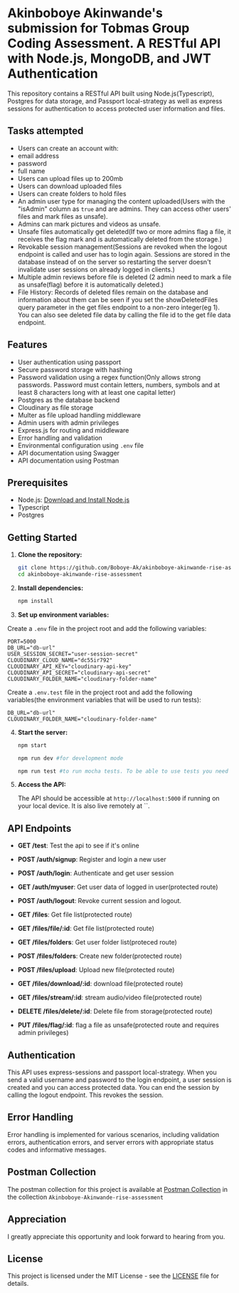 # Akinboboye Akinwande's submission for Tobmas Group Coding Assessment. A RESTful API with Node.js, MongoDB, and JWT Authentication

This repository contains a RESTful API built using Node.js(Typescript), Postgres for data storage, and Passport local-strategy as well as express sessions for authentication to access protected user information and files. 

## Tasks attempted
- Users can create an account with:
- email address
- password
- full name
- Users can upload files up to 200mb
- Users can download uploaded files
- Users can create folders to hold files
- An admin user type for managing the content uploaded(Users with the "isAdmin" column as `true` and are admins. They can access other users' files and mark files as unsafe).
- Admins can mark pictures and videos as unsafe.
- Unsafe files automatically get deleted(If two or more admins flag a file, it receives the flag mark and is automatically deleted from the storage.)
- Revokable session management(Sessions are revoked when the logout endpoint is called and user has to login again. Sessions are stored in the database instead of on the server so restarting the server doesn't invalidate user sessions on already logged in clients.)
- Multiple admin reviews before file is deleted (2 admin need to mark a file as unsafe(flag) before it is automatically deleted.)
- File History: Records of deleted files remain on the database and information about them can be seen if you set the showDeletedFiles query parameter in the get files endpoint to a non-zero integer(eg 1). You can also see deleted file data by calling the file id to the get file data endpoint.


## Features

- User authentication using passport
- Secure password storage with hashing
- Password validation using a regex function(Only allows strong passwords. Password must contain letters, numbers, symbols and at least 8 characters long with at least one capital letter)
- Postgres as the database backend
- Cloudinary as file storage
- Multer as file upload handling middleware
- Admin users with admin privileges
- Express.js for routing and middleware
- Error handling and validation
- Environmental configuration using `.env` file
- API documentation using Swagger
- API documentation using Postman

## Prerequisites

- Node.js: [Download and Install Node.js](https://nodejs.org/)
- Typescript
- Postgres

## Getting Started

1. **Clone the repository:**

   ```bash
   git clone https://github.com/Boboye-Ak/akinboboye-akinwande-rise-assessment/
   cd akinboboye-akinwande-rise-assessment
   ```

2. **Install dependencies:**

   ```bash
   npm install
   ```

3. **Set up environment variables:**

Create a `.env` file in the project root and add the following variables:

```plaintext
PORT=5000
DB_URL="db-url"
USER_SESSION_SECRET="user-session-secret"
CLOUDINARY_CLOUD_NAME="dc55ir792"
CLOUDINARY_API_KEY="cloudinary-api-key"
CLOUDINARY_API_SECRET="cloudinary-api-secret"
CLOUDINARY_FOLDER_NAME="cloudinary-folder-name"
 ```
Create a `.env.test` file in the project root and add the following variables(the environment variables that will be used to run tests):

```plaintext
DB_URL="db-url"
CLOUDINARY_FOLDER_NAME="cloudinary-folder-name"
 ```

4. **Start the server:**

   ```bash
   npm start
   ```

   ```bash
   npm run dev #for development mode
   ```


    ```bash
   npm run test #to run mocha tests. To be able to use tests you need to have Postgres running locally on your PC on port 5432
   ```

5. **Access the API:**

   The API should be accessible at `http://localhost:5000` if running on your local device.
   It is also live remotely at ``.

## API Endpoints

- **GET /test**: Test the api to see if it's online
- **POST /auth/signup**: Register and login a new user
- **POST /auth/login**: Authenticate and get user session
- **GET /auth/myuser**: Get user data of logged in user(protected route)
- **POST /auth/logout**: Revoke current session and logout.

- **GET /files**: Get file list(protected route)
- **GET /files/file/:id**: Get file list(protected route)
- **GET /files/folders**: Get user folder list(proteced route)
- **POST /files/folders**: Create new folder(protected route)
- **POST /files/upload**: Upload new file(protected route)
- **GET /files/download/:id**: download file(protected route)
- **GET /files/stream/:id**: stream audio/video file(protected route)
- **DELETE /files/delete/:id**: Delete file from storage(protected route)
- **PUT /files/flag/:id**: flag a file as unsafe(protected route and requires admin privileges)



## Authentication

This API uses express-sessions and passport local-strategy. When you send a valid username and password to the login endpoint, a user session is created and you can access protected data. You can end the session by calling the logout endpoint. This revokes the session.

## Error Handling

Error handling is implemented for various scenarios, including validation errors, authentication errors, and server errors with appropriate status codes and informative messages.

## Postman Collection

The postman collection for this project is available at [Postman Collection](https://www.postman.com/planetary-rocket-306155/workspace/public-workspace/collection/18499196-cb1ae28c-2ac2-4d92-bd98-6c232dc0f18f?action=share&creator=18499196&active-environment=18499196-94083831-2784-437f-bc2e-30266dd6e512) in the collection `Akinboboye-Akinwande-rise-assessment`

## Appreciation

I greatly appreciate this opportunity and look forward to hearing from you.

## License

This project is licensed under the MIT License - see the [LICENSE](LICENSE) file for details.
